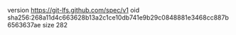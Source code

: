 version https://git-lfs.github.com/spec/v1
oid sha256:268a11d4c663628b13a2c1ce10db741e9b29c0848881e3468cc887b6563637ae
size 282
